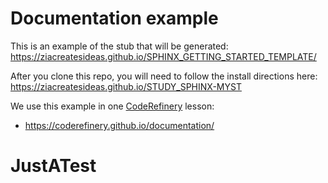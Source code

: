 # Documentation example

This is an example of the stub that will be generated:
https://ziacreatesideas.github.io/SPHINX_GETTING_STARTED_TEMPLATE/

After you clone this repo, you will need to follow the install directions here:
https://ziacreatesideas.github.io/STUDY_SPHINX-MYST


We use this example in one [CodeRefinery](https://coderefinery.org/) lesson:
- https://coderefinery.github.io/documentation/
# JustATest
